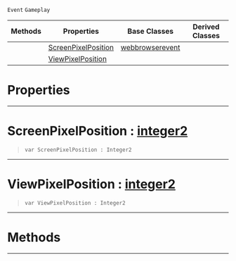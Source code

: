  `Event` `Gameplay`



|Methods|Properties|Base Classes|Derived Classes|
|---|---|---|---|
| |[ ScreenPixelPosition](https://github.com/zeroengineteam/ZeroDocs/code_reference/class_reference/webbrowserpointqueryevent.markdown#screenpixelposition-zero)|[webbrowserevent](https://github.com/zeroengineteam/ZeroDocs/code_reference/class_reference/webbrowserevent.markdown)| |
| |[ ViewPixelPosition](https://github.com/zeroengineteam/ZeroDocs/code_reference/class_reference/webbrowserpointqueryevent.markdown#viewpixelposition-zero-e)| | |


 #  Properties


---  
 #  ScreenPixelPosition : [integer2](https://github.com/zeroengineteam/ZeroDocs/code_reference/zilch_base_types/integer2.markdown)

> 
> ``` lang=cpp, name=Zilch
> var ScreenPixelPosition : Integer2


---  
 #  ViewPixelPosition : [integer2](https://github.com/zeroengineteam/ZeroDocs/code_reference/zilch_base_types/integer2.markdown)

> 
> ``` lang=cpp, name=Zilch
> var ViewPixelPosition : Integer2


---  
 #  Methods


---  
 

 